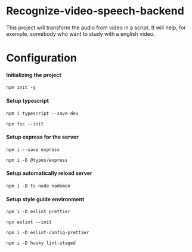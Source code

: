 # Recognize-video-speech-backend

This project will transform the audio from video in a script. It will help, for exemple, somebody who want to study with a english video.

# Configuration

<h4>Initializing the project</h4>

`npm init -y`

<h4>Setup typescript</h4>

`npm i typescript --save-dev`

`npx tsc --init`

<h4>Setup express for the server</h4>

`npm i --save express`

`npm i -D @types/express`

<h4>Setup automatically reload server</h4>

`npm i -D ts-node nodemon`

<h4>Setup style guide environment</h4>

`npm i -D eslint prettier`

`npx eslint --init`

`npm i -D eslint-config-prettier`

`npm i -D husky lint-staged`
